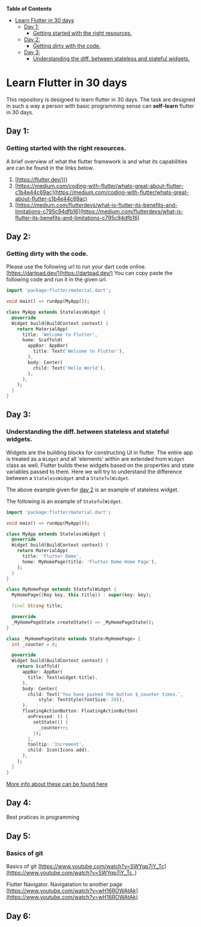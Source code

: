 <!-- START doctoc generated TOC please keep comment here to allow auto update -->
<!-- DON'T EDIT THIS SECTION, INSTEAD RE-RUN doctoc TO UPDATE -->
**Table of Contents**

- [Learn Flutter in 30 days](#learn-flutter-in-30-days)
  - [Day 1:](#day-1)
    - [Getting started with the right resources.](#getting-started-with-the-right-resources)
  - [Day 2:](#day-2)
    - [Getting dirty with the code.](#getting-dirty-with-the-code)
  - [Day 3:](#day-3)
    - [Understanding the diff. between stateless and stateful widgets.](#understanding-the-diff-between-stateless-and-stateful-widgets)

<!-- END doctoc generated TOC please keep comment here to allow auto update -->

# Learn Flutter in 30 days
This repository is designed to learn flutter in 30 days. The task are designed in such a way a person with basic programming sense can **self-learn** flutter in 30 days.

 

## Day 1:
### Getting started with the right resources.

A brief overview of what the flutter framework is and what its capabilities are can be found in the links below.
1. [https://flutter.dev/]()
2. [https://medium.com/coding-with-flutter/whats-great-about-flutter-c1b4e44c69ac](https://medium.com/coding-with-flutter/whats-great-about-flutter-c1b4e44c69ac)
3. [https://medium.com/flutterdevs/what-is-flutter-its-benefits-and-limitations-c795c94dfb16](https://medium.com/flutterdevs/what-is-flutter-its-benefits-and-limitations-c795c94dfb16)

## Day 2:
### Getting dirty with the code.

Please use the following url to run your dart code online. [https://dartpad.dev/](https://dartpad.dev/) You can copy paste the following code and run it in the given url.

```dart
import 'package:flutter/material.dart';

void main() => runApp(MyApp());

class MyApp extends StatelessWidget {
  @override
  Widget build(BuildContext context) {
    return MaterialApp(
      title: 'Welcome to Flutter',
      home: Scaffold(
        appBar: AppBar(
          title: Text('Welcome to Flutter'),
        ),
        body: Center(
          child: Text('Hello World'),
        ),
      ),
    );
  }
}
```

## Day 3:
### Understanding the diff. between stateless and stateful widgets.

Widgets are the building blocks for constructing UI in flutter. The entire app is treated as a `Widget` and all 'elements' within are extended from `Widget` class as well.
Flutter builds these widgets based on the properties and state variables passed to them.
Here we will try to understand the difference between a `StatelessWidget` and a `StatefulWidget`.

The above example given for [day 2](#day-2) is an example of stateless widget.

The following is an example of `StatefulWidget`.
```dart
import 'package:flutter/material.dart';

void main() => runApp(MyApp());

class MyApp extends StatelessWidget {
  @override
  Widget build(BuildContext context) {
    return MaterialApp(
      title: 'Flutter Demo',
      home: MyHomePage(title: 'Flutter Demo Home Page'),
    );
  }
}

class MyHomePage extends StatefulWidget {
  MyHomePage({Key key, this.title}) : super(key: key);

  final String title;

  @override
  _MyHomePageState createState() => _MyHomePageState();
}

class _MyHomePageState extends State<MyHomePage> {
  int _counter = 0;

  @override
  Widget build(BuildContext context) {
    return Scaffold(
      appBar: AppBar(
        title: Text(widget.title),
      ),
      body: Center(
        child: Text('You have pushed the button $_counter times.',
            style: TextStyle(fontSize: 20)),
      ),
      floatingActionButton: FloatingActionButton(
        onPressed: () {
          setState(() {
            _counter++;
          });
        },
        tooltip: 'Increment',
        child: Icon(Icons.add),
      ),
    );
  }
}
```

[More info about these can be found here](https://flutter.dev/docs/development/ui/interactive)
## Day 4:
Best pratices in programming

## Day 5:
### Basics of git
Basics of git
[https://www.youtube.com/watch?v=SWYqp7iY_Tc](https://www.youtube.com/watch?v=SWYqp7iY_Tc_)

Flutter Navigator. Navigatation to another page
[https://www.youtube.com/watch?v=wH16ROWAtAk](https://www.youtube.com/watch?v=wH16ROWAtAk)


## Day 6:

